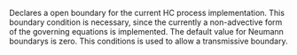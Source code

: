 Declares a open boundary for the current HC process implementation. This boundary condition is necessary, since the currently a non-advective form of the governing equations is implemented. The default value for Neumann boundarys is zero. This conditions is used to allow a transmissive boundary.

